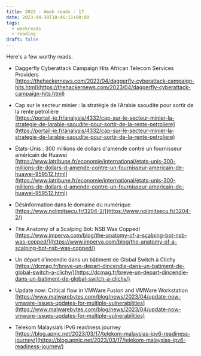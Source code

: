 ```yaml
---
title: 2023 - Week reads - 17
date: 2023-04-30T10:46:11+00:00
tags:
  - weekreads
  - reading
draft: false
---
```


Here's a few worthy reads.

- Daggerfly Cyberattack Campaign Hits African Telecom Services Providers  
[https://thehackernews.com/2023/04/daggerfly-cyberattack-campaign-hits.html](https://thehackernews.com/2023/04/daggerfly-cyberattack-campaign-hits.html)

- Cap sur le secteur minier : la stratégie de l’Arabie saoudite pour sortir de la rente pétrolière  
[https://portail-ie.fr/analysis/4332/cap-sur-le-secteur-minier-la-strategie-de-larabie-saoudite-pour-sortir-de-la-rente-petroliere](https://portail-ie.fr/analysis/4332/cap-sur-le-secteur-minier-la-strategie-de-larabie-saoudite-pour-sortir-de-la-rente-petroliere)

- États-Unis : 300 millions de dollars d'amende contre un fournisseur américain de Huawei  
[https://www.latribune.fr/economie/international/etats-unis-300-millions-de-dollars-d-amende-contre-un-fournisseur-americain-de-huawei-959512.html](https://www.latribune.fr/economie/international/etats-unis-300-millions-de-dollars-d-amende-contre-un-fournisseur-americain-de-huawei-959512.html)

- Désinformation dans le domaine du numérique  
[https://www.nolimitsecu.fr/3204-2/](https://www.nolimitsecu.fr/3204-2/)

- The Anatomy of a Scalping Bot: NSB Was Copped!  
[https://www.imperva.com/blog/the-anatomy-of-a-scalping-bot-nsb-was-copped/](https://www.imperva.com/blog/the-anatomy-of-a-scalping-bot-nsb-was-copped/)

- Un départ d’incendie dans un bâtiment de Global Switch à Clichy  
[https://dcmag.fr/breve-un-depart-dincendie-dans-un-batiment-de-global-switch-a-clichy/](https://dcmag.fr/breve-un-depart-dincendie-dans-un-batiment-de-global-switch-a-clichy/)

- Update now: Critical flaw in VMWare Fusion and VMWare Workstation  
[https://www.malwarebytes.com/blog/news/2023/04/update-now-vmware-issues-updates-for-multiple-vulnerabilities](https://www.malwarebytes.com/blog/news/2023/04/update-now-vmware-issues-updates-for-multiple-vulnerabilities)

- Telekom Malaysia’s IPv6 readiness journey  
[https://blog.apnic.net/2023/03/17/telekom-malaysias-ipv6-readiness-journey/](https://blog.apnic.net/2023/03/17/telekom-malaysias-ipv6-readiness-journey/)


